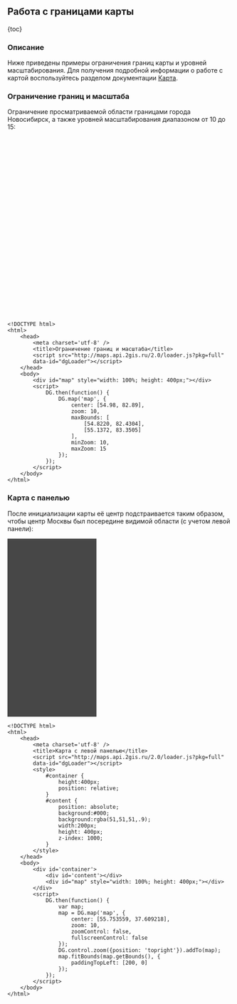 ## Работа с границами карты

{toc}

### Описание

Ниже приведены примеры ограничения границ карты и уровней масштабирования. Для получения подробной информации о работе с картой воспользуйтесь разделом документации [Карта](/doc/maps/2.0/manual/map).

### Ограничение границ и масштаба

Ограничение просматриваемой области границами города Новосибирск, а также уровней масштабирования диапазоном от 10 до 15:

<script src="http://maps.api.2gis.ru/2.0/loader.js?pkg=full" data-id="dgLoader"></script>
<div id="map" style="width: 100%; height: 400px;"></div>
<script>
    DG.then(function() {
        DG.map('map', {
            center: [54.98, 82.89],
            zoom: 10,
            maxBounds: [
                [54.8220, 82.4304],
                [55.1372, 83.3505]
            ],
            minZoom: 10,
            maxZoom: 15
        });
    });
</script>

    <!DOCTYPE html>
    <html>
        <head>
            <meta charset='utf-8' />
            <title>Ограничение границ и масштаба</title>
            <script src="http://maps.api.2gis.ru/2.0/loader.js?pkg=full"
            data-id="dgLoader"></script>
        </head>
        <body>
            <div id="map" style="width: 100%; height: 400px;"></div>
            <script>
                DG.then(function() {
                    DG.map('map', {
                        center: [54.98, 82.89],
                        zoom: 10,
                        maxBounds: [
                            [54.8220, 82.4304],
                            [55.1372, 83.3505]
                        ],
                        minZoom: 10,
                        maxZoom: 15
                    });
                });
            </script>
        </body>
    </html>

### Карта с панелью

После инициализации карты её центр подстраивается таким образом, чтобы центр Москвы был посередине видимой области (с учетом левой панели):

<style>
    #container {
        height:400px;
        position: relative;
    }
    #content {
        position: absolute;
        background:#000;
        background:rgba(51,51,51,.9);
        width:200px;
        height: 400px;
        z-index: 1000;
    }
</style>
<div id='container'>
    <div id='content'></div>
    <div id="map1" style="width: 100%; height: 400px;"></div>
</div>
<script>
    DG.then(function() {
        var map;
        map = DG.map('map1', {
            center: [55.753559, 37.609218],
            zoom: 10,
            zoomControl: false,
            fullscreenControl: false
        });
        DG.control.zoom({position: 'topright'}).addTo(map);
        map.fitBounds(map.getBounds(), {
            paddingTopLeft: [200, 0]
        });
    });
</script>

    <!DOCTYPE html>
    <html>
        <head>
            <meta charset='utf-8' />
            <title>Карта с левой панелью</title>
            <script src="http://maps.api.2gis.ru/2.0/loader.js?pkg=full"
            data-id="dgLoader"></script>
            <style>
                #container {
                    height:400px;
                    position: relative;
                }
                #content {
                    position: absolute;
                    background:#000;
                    background:rgba(51,51,51,.9);
                    width:200px;
                    height: 400px;
                    z-index: 1000;
                }
            </style>
        </head>
        <body>
            <div id='container'>
                <div id='content'></div>
                <div id="map" style="width: 100%; height: 400px;"></div>
            </div>
            <script>
                DG.then(function() {
                    var map;
                    map = DG.map('map', {
                        center: [55.753559, 37.609218],
                        zoom: 10,
                        zoomControl: false,
                        fullscreenControl: false
                    });
                    DG.control.zoom({position: 'topright'}).addTo(map);
                    map.fitBounds(map.getBounds(), {
                        paddingTopLeft: [200, 0]
                    });
                });
            </script>
        </body>
    </html>